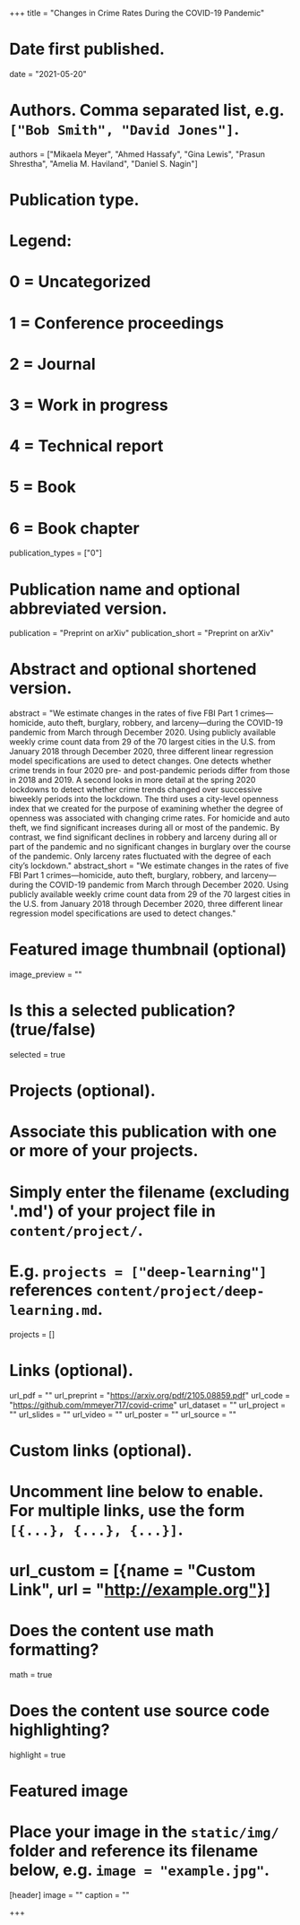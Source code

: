+++
title = "Changes in Crime Rates During the COVID-19 Pandemic"

# Date first published.
date = "2021-05-20"

# Authors. Comma separated list, e.g. `["Bob Smith", "David Jones"]`.
authors = ["Mikaela Meyer", "Ahmed Hassafy", "Gina Lewis", "Prasun Shrestha", "Amelia M. Haviland", "Daniel S. Nagin"]

# Publication type.
# Legend:
# 0 = Uncategorized
# 1 = Conference proceedings
# 2 = Journal
# 3 = Work in progress
# 4 = Technical report
# 5 = Book
# 6 = Book chapter
publication_types = ["0"]

# Publication name and optional abbreviated version.
publication = "Preprint on arXiv"
publication_short = "Preprint on arXiv"

# Abstract and optional shortened version.
abstract = "We estimate changes in the rates of five FBI Part 1 crimes—homicide, auto theft, burglary, robbery, and larceny—during the COVID-19 pandemic from March through December 2020. Using publicly available weekly crime count data from 29 of the 70 largest cities in the U.S. from January 2018 through December 2020, three different linear regression model specifications are used to detect changes. One detects whether crime trends in four 2020 pre- and post-pandemic periods differ from those in 2018 and 2019. A second looks in more detail at the spring 2020 lockdowns to detect whether crime trends changed over successive biweekly periods into the lockdown. The third uses a city-level openness index that we created for the purpose of examining whether the degree of openness was associated with changing crime rates. For homicide and auto theft, we find significant increases during all or most of the pandemic. By contrast, we find significant declines in robbery and larceny during all or part of the pandemic and no significant changes in burglary over the course of the pandemic. Only larceny rates fluctuated with the degree of each city’s lockdown."
abstract_short = "We estimate changes in the rates of five FBI Part 1 crimes—homicide, auto theft, burglary, robbery, and larceny—during the COVID-19 pandemic from March through December 2020. Using publicly available weekly crime count data from 29 of the 70 largest cities in the U.S. from January 2018 through December 2020, three different linear regression model specifications are used to detect changes."
# Featured image thumbnail (optional)
image_preview = ""

# Is this a selected publication? (true/false)
selected = true

# Projects (optional).
#   Associate this publication with one or more of your projects.
#   Simply enter the filename (excluding '.md') of your project file in `content/project/`.
#   E.g. `projects = ["deep-learning"]` references `content/project/deep-learning.md`.
projects = []

# Links (optional).
url_pdf = ""
url_preprint = "https://arxiv.org/pdf/2105.08859.pdf"
url_code = "https://github.com/mmeyer717/covid-crime"
url_dataset = ""
url_project = ""
url_slides = ""
url_video = ""
url_poster = ""
url_source = ""

# Custom links (optional).
#   Uncomment line below to enable. For multiple links, use the form `[{...}, {...}, {...}]`.
# url_custom = [{name = "Custom Link", url = "http://example.org"}]

# Does the content use math formatting?
math = true

# Does the content use source code highlighting?
highlight = true

# Featured image
# Place your image in the `static/img/` folder and reference its filename below, e.g. `image = "example.jpg"`.
[header]
image = ""
caption = ""

+++
